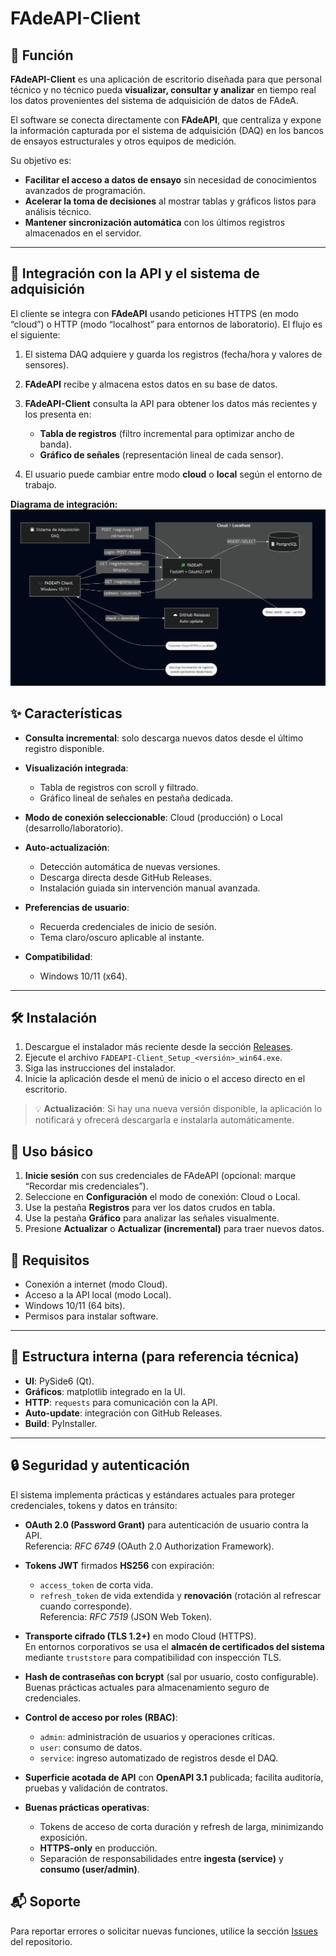 
# FAdeAPI-Client

## 📌 Función

**FAdeAPI-Client** es una aplicación de escritorio diseñada para que personal técnico y no técnico pueda **visualizar, consultar y analizar** en tiempo real los datos provenientes del sistema de adquisición de datos de FAdeA.

El software se conecta directamente con **FAdeAPI**, que centraliza y expone la información capturada por el sistema de adquisición (DAQ) en los bancos de ensayos estructurales y otros equipos de medición.

Su objetivo es:

* **Facilitar el acceso a datos de ensayo** sin necesidad de conocimientos avanzados de programación.
* **Acelerar la toma de decisiones** al mostrar tablas y gráficos listos para análisis técnico.
* **Mantener sincronización automática** con los últimos registros almacenados en el servidor.

---
## 🔗 Integración con la API y el sistema de adquisición

El cliente se integra con **FAdeAPI** usando peticiones HTTPS (en modo “cloud”) o HTTP (modo “localhost” para entornos de laboratorio).
El flujo es el siguiente:

1. El sistema DAQ adquiere y guarda los registros (fecha/hora y valores de sensores).
2. **FAdeAPI** recibe y almacena estos datos en su base de datos.
3. **FAdeAPI-Client** consulta la API para obtener los datos más recientes y los presenta en:

   * **Tabla de registros** (filtro incremental para optimizar ancho de banda).
   * **Gráfico de señales** (representación lineal de cada sensor).
4. El usuario puede cambiar entre modo **cloud** o **local** según el entorno de trabajo.


**Diagrama de integración:**
![Diagrama de Integración](doc/diagram.png "Diagrama de Integración")


## ✨ Características

* **Consulta incremental**: solo descarga nuevos datos desde el último registro disponible.
* **Visualización integrada**:

  * Tabla de registros con scroll y filtrado.
  * Gráfico lineal de señales en pestaña dedicada.
* **Modo de conexión seleccionable**: Cloud (producción) o Local (desarrollo/laboratorio).
* **Auto-actualización**:

  * Detección automática de nuevas versiones.
  * Descarga directa desde GitHub Releases.
  * Instalación guiada sin intervención manual avanzada.
* **Preferencias de usuario**:

  * Recuerda credenciales de inicio de sesión.
  * Tema claro/oscuro aplicable al instante.
* **Compatibilidad**:

  * Windows 10/11 (x64).

---
## 🛠 Instalación

1. Descargue el instalador más reciente desde la sección [Releases](https://github.com/marzzelo/FAdeAPI-client/releases/latest).
2. Ejecute el archivo `FADEAPI-Client_Setup_<versión>_win64.exe`.
3. Siga las instrucciones del instalador.
4. Inicie la aplicación desde el menú de inicio o el acceso directo en el escritorio.

> 💡 **Actualización**: Si hay una nueva versión disponible, la aplicación lo notificará y ofrecerá descargarla e instalarla automáticamente.


## 🚀 Uso básico

1. **Inicie sesión** con sus credenciales de FAdeAPI (opcional: marque “Recordar mis credenciales”).
2. Seleccione en **Configuración** el modo de conexión: Cloud o Local.
3. Use la pestaña **Registros** para ver los datos crudos en tabla.
4. Use la pestaña **Gráfico** para analizar las señales visualmente.
5. Presione **Actualizar** o **Actualizar (incremental)** para traer nuevos datos.


## 📄 Requisitos

* Conexión a internet (modo Cloud).
* Acceso a la API local (modo Local).
* Windows 10/11 (64 bits).
* Permisos para instalar software.

---
## 🧩 Estructura interna (para referencia técnica)

* **UI**: PySide6 (Qt).
* **Gráficos**: matplotlib integrado en la UI.
* **HTTP**: `requests` para comunicación con la API.
* **Auto-update**: integración con GitHub Releases.
* **Build**: PyInstaller.

---
## 🔒 Seguridad y autenticación

El sistema implementa prácticas y estándares actuales para proteger credenciales, tokens y datos en tránsito:

- **OAuth 2.0 (Password Grant)** para autenticación de usuario contra la API.  
  Referencia: *RFC 6749* (OAuth 2.0 Authorization Framework).

- **Tokens JWT** firmados **HS256** con expiración:
  - `access_token` de corta vida.
  - `refresh_token` de vida extendida y **renovación** (rotación al refrescar cuando corresponde).  
  Referencia: *RFC 7519* (JSON Web Token).

- **Transporte cifrado (TLS 1.2+)** en modo Cloud (HTTPS).  
  En entornos corporativos se usa el **almacén de certificados del sistema** mediante `truststore` para compatibilidad con inspección TLS.

- **Hash de contraseñas con bcrypt** (sal por usuario, costo configurable).  
  Buenas prácticas actuales para almacenamiento seguro de credenciales.

- **Control de acceso por roles (RBAC)**:
  - `admin`: administración de usuarios y operaciones críticas.
  - `user`: consumo de datos.
  - `service`: ingreso automatizado de registros desde el DAQ.

- **Superficie acotada de API** con **OpenAPI 3.1** publicada; facilita auditoría, pruebas y validación de contratos.

- **Buenas prácticas operativas**:
  - Tokens de acceso de corta duración y refresh de larga, minimizando exposición.
  - **HTTPS-only** en producción.
  - Separación de responsabilidades entre **ingesta (service)** y **consumo (user/admin)**.


## 📬 Soporte

Para reportar errores o solicitar nuevas funciones, utilice la sección [Issues](https://github.com/marzzelo/FAdeAPI-client/issues) del repositorio.

